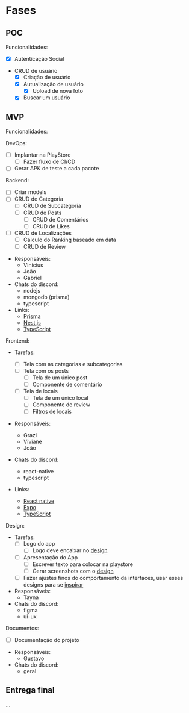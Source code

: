 # Fases

## POC

Funcionalidades:

- [x] Autenticação Social
- CRUD de usuário
  - [x] Criação de usuário
  - [x] Autualização de usuário
    - [x] Upload de nova foto
  - [x] Buscar um usuário

## MVP

Funcionalidades:

DevOps:

- [ ] Implantar na PlayStore
  - [ ] Fazer fluxo de CI/CD
- [ ] Gerar APK de teste a cada pacote

Backend:

- [ ] Criar models
- [ ] CRUD de Categoria
  - [ ] CRUD de Subcategoria
  - [ ] CRUD de Posts
    - [ ] CRUD de Comentários
    - [ ] CRUD de Likes
- [ ] CRUD de Localizações
  - [ ] Cálculo do Ranking baseado em data
  - [ ] CRUD de Review
- Responsáveis:
  - Vinicius
  - João
  - Gabriel
- Chats do discord:
  - nodejs
  - mongodb (prisma)
  - typescript
- Links:
  - [Prisma](https://www.prisma.io/docs/getting-started/setup-prisma/start-from-scratch/mongodb-typescript-mongodb)
  - [Nest.js](https://docs.nestjs.com/first-steps)
  - [TypeScript](https://www.typescriptlang.org/docs/)

Frontend:

- Tarefas:

  - [ ] Tela com as categorias e subcategorias
  - [ ] Tela com os posts
    - [ ] Tela de um único post
    - [ ] Componente de comentário
  - [ ] Tela de locais
    - [ ] Tela de um único local
    - [ ] Componente de review
    - [ ] Filtros de locais

- Responsáveis:
  - Grazi
  - Viviane
  - João
- Chats do discord:
  - react-native
  - typescript
- Links:
  - [React native](https://reactnavigation.org/docs/getting-started)
  - [Expo](https://docs.expo.dev)
  - [TypeScript](https://www.typescriptlang.org/docs/)

Design:

- Tarefas:
  - [ ] Logo do app
    - [ ] Logo deve encaixar no [design](<https://www.figma.com/file/wy6YXkxEpztiBKThryznq0/App-Icons_Splash---MySkill-(Copy)?node-id=0%3A1>)
  - [ ] Apresentação do App
    - [ ] Escrever texto para colocar na playstore
    - [ ] Gerar screenshots com o [design](<https://www.figma.com/file/Hfk7PbckDb4apVkUJgkD7v/App-Screenshots---MySkill-(Copy)?node-id=0%3A2123>)
  - [ ] Fazer ajustes finos do comportamento da interfaces, usar esses designs para se [inspirar](https://www.notion.so/Ignite-Layouts-90cd53e4cc944b13b333d5e6b0ba8836)
- Responsáveis:
  - Tayna
- Chats do discord:
  - figma
  - ui-ux

Documentos:

- [ ] Documentação do projeto
- Responsáveis:
  - Gustavo
- Chats do discord:
  - geral

## Entrega final

...
